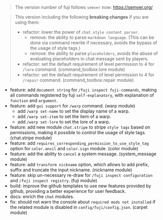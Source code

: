 > The version number of fuji follows `semver` now: https://semver.org/ 
 
> This version including the following **breaking changes** if you are using them:
> - refactor: lower the power of `chat.style content parser`.
>   - remove: the ability to parse `markdown language`. (This can be done via command rewrite if necessary, avoids the bypass of the usage of style tags.)
>   - remove: the ability to parse `placeholders`, avoids the abuse of evaluating placeholders in chat message sent by players.
> - refactor: set the default requirement of level permission to 4 for `/lore` command. (command_toolbox.lore module)
> - refactor: set the default requirement of level permission to 4 for `/repair` command. (command_toolbox.repair module)

- feature: add `document string` for `/fuji inspect fuji-commands`, making all commands registered by fuji `self-explanatory`, with explanation of `function` and `argument`.
- feature: add `gui support` for `/warp` command. (warp module)
  - add `/warp set-name` to set the display name of a warp.
  - add `/warp set-item` to set the item of a warp.
  - add `/warp set-lore` to set the lore of a warp.
- feature: add new module `chat.stripe` to stripe `style tags` based on permissions, making it possible to control the usage of style tags. (chat.stripe module)
- feature: add `requires_corresponding_permission_to_use_style_tag` option for `color.anvil` and `color.sign` module. (color module)
- feature: add the ability to `cancel` a system message. (system_message module)
- feature: add `transform nickname` option, which allows to add prefix, suffix and truncate the input nickname. (nickname module)
- feature: skip un-necessary re-draw for `/fuji inspect configuration` and `/fuji inspect registry`. (fuji module)
- build: improve the github templates to use new features provided by github, providing a better experience for user feedback.
- docs: enrich the `chat` modules.
- fix: should not warn the console about `required mods not installed` if the related module is disabled in `config/fuji/config.json`. (carpet module)